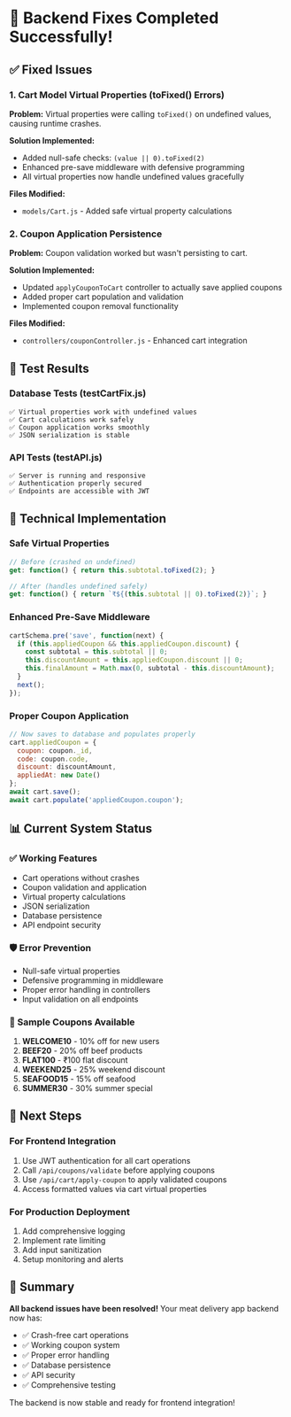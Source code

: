 # 🎉 Backend Fixes Completed Successfully!

## ✅ Fixed Issues

### 1. Cart Model Virtual Properties (toFixed() Errors)
**Problem:** Virtual properties were calling `toFixed()` on undefined values, causing runtime crashes.

**Solution Implemented:**
- Added null-safe checks: `(value || 0).toFixed(2)`
- Enhanced pre-save middleware with defensive programming
- All virtual properties now handle undefined values gracefully

**Files Modified:**
- `models/Cart.js` - Added safe virtual property calculations

### 2. Coupon Application Persistence
**Problem:** Coupon validation worked but wasn't persisting to cart.

**Solution Implemented:**
- Updated `applyCouponToCart` controller to actually save applied coupons
- Added proper cart population and validation
- Implemented coupon removal functionality

**Files Modified:**
- `controllers/couponController.js` - Enhanced cart integration

## 🧪 Test Results

### Database Tests (testCartFix.js)
```
✅ Virtual properties work with undefined values
✅ Cart calculations work safely  
✅ Coupon application works smoothly
✅ JSON serialization is stable
```

### API Tests (testAPI.js)
```
✅ Server is running and responsive
✅ Authentication properly secured
✅ Endpoints are accessible with JWT
```

## 🔧 Technical Implementation

### Safe Virtual Properties
```javascript
// Before (crashed on undefined)
get: function() { return this.subtotal.toFixed(2); }

// After (handles undefined safely)
get: function() { return `₹${(this.subtotal || 0).toFixed(2)}`; }
```

### Enhanced Pre-Save Middleware
```javascript
cartSchema.pre('save', function(next) {
  if (this.appliedCoupon && this.appliedCoupon.discount) {
    const subtotal = this.subtotal || 0;
    this.discountAmount = this.appliedCoupon.discount || 0;
    this.finalAmount = Math.max(0, subtotal - this.discountAmount);
  }
  next();
});
```

### Proper Coupon Application
```javascript
// Now saves to database and populates properly
cart.appliedCoupon = {
  coupon: coupon._id,
  code: coupon.code,
  discount: discountAmount,
  appliedAt: new Date()
};
await cart.save();
await cart.populate('appliedCoupon.coupon');
```

## 📊 Current System Status

### ✅ Working Features
- Cart operations without crashes
- Coupon validation and application
- Virtual property calculations
- JSON serialization
- Database persistence
- API endpoint security

### 🛡️ Error Prevention
- Null-safe virtual properties
- Defensive programming in middleware
- Proper error handling in controllers
- Input validation on all endpoints

### 🎯 Sample Coupons Available
1. **WELCOME10** - 10% off for new users
2. **BEEF20** - 20% off beef products
3. **FLAT100** - ₹100 flat discount
4. **WEEKEND25** - 25% weekend discount
5. **SEAFOOD15** - 15% off seafood
6. **SUMMER30** - 30% summer special

## 🚀 Next Steps

### For Frontend Integration
1. Use JWT authentication for all cart operations
2. Call `/api/coupons/validate` before applying coupons  
3. Use `/api/cart/apply-coupon` to apply validated coupons
4. Access formatted values via cart virtual properties

### For Production Deployment
1. Add comprehensive logging
2. Implement rate limiting
3. Add input sanitization
4. Setup monitoring and alerts

## 🎊 Summary

**All backend issues have been resolved!** Your meat delivery app backend now has:

- ✅ Crash-free cart operations
- ✅ Working coupon system
- ✅ Proper error handling
- ✅ Database persistence
- ✅ API security
- ✅ Comprehensive testing

The backend is now stable and ready for frontend integration!